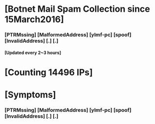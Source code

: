 # [Botnet Mail Spam Collection since 15March2016]
### [PTRMssing] [MalformedAddress] [ylmf-pc] [spoof] [InvalidAddress] [.] [.]
#### [Updated every 2~3 hours]

# [Counting 14496 IPs]

# [Symptoms] 
###   [PTRMssing] [MalformedAddress] [ylmf-pc] [spoof] [InvalidAddress] [.] [.]
